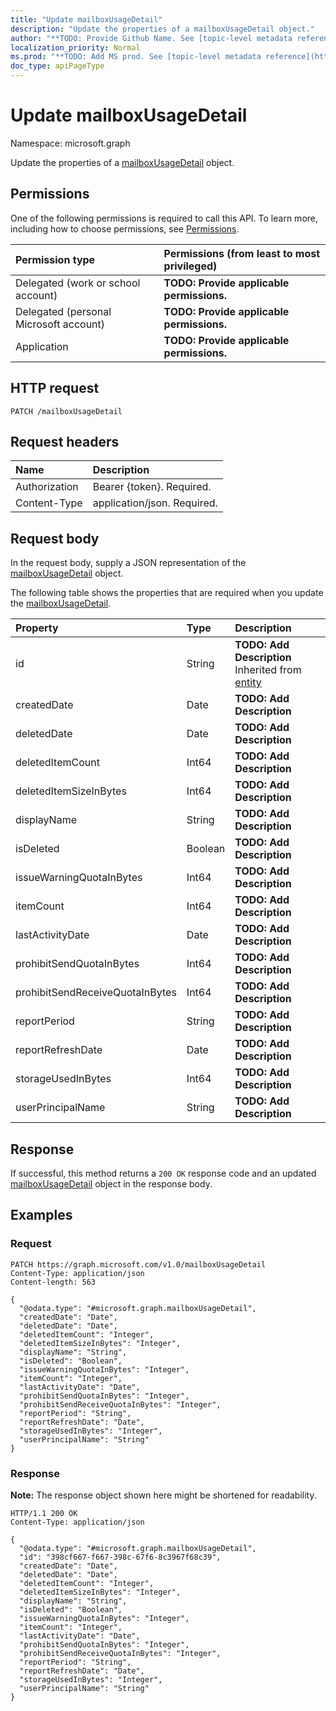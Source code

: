 ```yaml
---
title: "Update mailboxUsageDetail"
description: "Update the properties of a mailboxUsageDetail object."
author: "**TODO: Provide Github Name. See [topic-level metadata reference](https://msgo.azurewebsites.net/add/document/guidelines/metadata.html#topic-level-metadata)**"
localization_priority: Normal
ms.prod: "**TODO: Add MS prod. See [topic-level metadata reference](https://msgo.azurewebsites.net/add/document/guidelines/metadata.html#topic-level-metadata)**"
doc_type: apiPageType
---
```


# Update mailboxUsageDetail
Namespace: microsoft.graph



Update the properties of a [mailboxUsageDetail](../resources/mailboxusagedetail.md) object.

## Permissions
One of the following permissions is required to call this API. To learn more, including how to choose permissions, see [Permissions](/graph/permissions-reference).

|Permission type|Permissions (from least to most privileged)|
|:---|:---|
|Delegated (work or school account)|**TODO: Provide applicable permissions.**|
|Delegated (personal Microsoft account)|**TODO: Provide applicable permissions.**|
|Application|**TODO: Provide applicable permissions.**|

## HTTP request

<!-- {
  "blockType": "ignored"
}
-->
``` http
PATCH /mailboxUsageDetail
```

## Request headers
|Name|Description|
|:---|:---|
|Authorization|Bearer {token}. Required.|
|Content-Type|application/json. Required.|

## Request body
In the request body, supply a JSON representation of the [mailboxUsageDetail](../resources/mailboxusagedetail.md) object.

The following table shows the properties that are required when you update the [mailboxUsageDetail](../resources/mailboxusagedetail.md).

|Property|Type|Description|
|:---|:---|:---|
|id|String|**TODO: Add Description** Inherited from [entity](../resources/entity.md)|
|createdDate|Date|**TODO: Add Description**|
|deletedDate|Date|**TODO: Add Description**|
|deletedItemCount|Int64|**TODO: Add Description**|
|deletedItemSizeInBytes|Int64|**TODO: Add Description**|
|displayName|String|**TODO: Add Description**|
|isDeleted|Boolean|**TODO: Add Description**|
|issueWarningQuotaInBytes|Int64|**TODO: Add Description**|
|itemCount|Int64|**TODO: Add Description**|
|lastActivityDate|Date|**TODO: Add Description**|
|prohibitSendQuotaInBytes|Int64|**TODO: Add Description**|
|prohibitSendReceiveQuotaInBytes|Int64|**TODO: Add Description**|
|reportPeriod|String|**TODO: Add Description**|
|reportRefreshDate|Date|**TODO: Add Description**|
|storageUsedInBytes|Int64|**TODO: Add Description**|
|userPrincipalName|String|**TODO: Add Description**|



## Response

If successful, this method returns a `200 OK` response code and an updated [mailboxUsageDetail](../resources/mailboxusagedetail.md) object in the response body.

## Examples

### Request
<!-- {
  "blockType": "request",
  "name": "update_mailboxusagedetail"
}
-->
``` http
PATCH https://graph.microsoft.com/v1.0/mailboxUsageDetail
Content-Type: application/json
Content-length: 563

{
  "@odata.type": "#microsoft.graph.mailboxUsageDetail",
  "createdDate": "Date",
  "deletedDate": "Date",
  "deletedItemCount": "Integer",
  "deletedItemSizeInBytes": "Integer",
  "displayName": "String",
  "isDeleted": "Boolean",
  "issueWarningQuotaInBytes": "Integer",
  "itemCount": "Integer",
  "lastActivityDate": "Date",
  "prohibitSendQuotaInBytes": "Integer",
  "prohibitSendReceiveQuotaInBytes": "Integer",
  "reportPeriod": "String",
  "reportRefreshDate": "Date",
  "storageUsedInBytes": "Integer",
  "userPrincipalName": "String"
}
```


### Response
**Note:** The response object shown here might be shortened for readability.
<!-- {
  "blockType": "response",
  "truncated": true
}
-->
``` http
HTTP/1.1 200 OK
Content-Type: application/json

{
  "@odata.type": "#microsoft.graph.mailboxUsageDetail",
  "id": "398cf667-f667-398c-67f6-8c3967f68c39",
  "createdDate": "Date",
  "deletedDate": "Date",
  "deletedItemCount": "Integer",
  "deletedItemSizeInBytes": "Integer",
  "displayName": "String",
  "isDeleted": "Boolean",
  "issueWarningQuotaInBytes": "Integer",
  "itemCount": "Integer",
  "lastActivityDate": "Date",
  "prohibitSendQuotaInBytes": "Integer",
  "prohibitSendReceiveQuotaInBytes": "Integer",
  "reportPeriod": "String",
  "reportRefreshDate": "Date",
  "storageUsedInBytes": "Integer",
  "userPrincipalName": "String"
}
```

